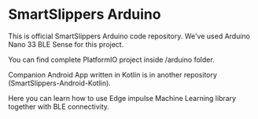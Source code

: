# SmartSlippers Arduino
This is official SmartSlippers Arduino code repository. We've used Arduino Nano 33 BLE Sense for this project.

You can find complete PlatformIO project inside /arduino folder.

Companion Android App written in Kotlin is in another repository (SmartSlippers-Android-Kotlin).

Here you can learn how to use Edge impulse Machine Learning library together with BLE connectivity.